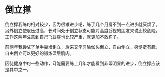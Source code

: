 # 倒立撑

倒立撑我练的相对较少，因为很难进步吧，练了几个月看不到一点进步就厌烦了。另外倒立使眼压过高，长时间处于倒立状态可能对高度近视的朋友来说比较危险，工作这两年注意到自己飞蚊症也比较严重，就更加不敢练了。

前两年我尝试了单手靠墙倒立，后来又学习瑜伽头倒立、自由倒立，感觉挺有趣，自由倒立可以更好的锻炼深层肌肉。

囚徒健身中的一些动作，可能需要练上几年才能看到非常明显的进步，倒立撑应该是其中之一。

